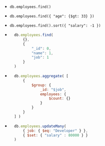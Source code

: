 - `db.employees.find()`

- `db.employees.find({ "age": {$gt: 33} })`

- `db.employees.find().sort({ "salary": -1 })`

- ```js
    db.employees.find(
        {}, 
        { 
            "_id": 0, 
            "name": 1, 
            "job": 1 
        }
    )
    ````

- ```js
    db.employees.aggregate( [
        {
            $group: {
                _id: "$job",
                employees: {
                    $count: {}
                }
            }
        }
    ] )
    ```
    
- ```js
    db.employees.updateMany(
        { job: { $eq: "Developer" } },
        { $set: { "salary" : 80000 } }
    )
    ```